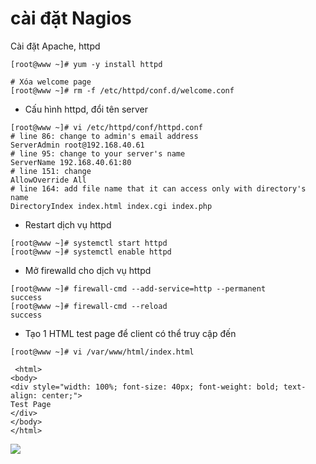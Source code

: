 # cài đặt Nagios

Cài đặt Apache, httpd
```
[root@www ~]# yum -y install httpd

# Xóa welcome page
[root@www ~]# rm -f /etc/httpd/conf.d/welcome.conf
```
- Cấu hình httpd, đổi tên server
```
[root@www ~]# vi /etc/httpd/conf/httpd.conf
# line 86: change to admin's email address
ServerAdmin root@192.168.40.61
# line 95: change to your server's name
ServerName 192.168.40.61:80
# line 151: change
AllowOverride All
# line 164: add file name that it can access only with directory's name
DirectoryIndex index.html index.cgi index.php
```

- Restart dịch vụ httpd
```
[root@www ~]# systemctl start httpd 
[root@www ~]# systemctl enable httpd 
```
- Mở firewalld cho dịch vụ httpd
```
[root@www ~]# firewall-cmd --add-service=http --permanent 
success
[root@www ~]# firewall-cmd --reload 
success
```
- Tạo 1 HTML test page để client có thể truy cập đến 
```
[root@www ~]# vi /var/www/html/index.html

 <html>
<body>
<div style="width: 100%; font-size: 40px; font-weight: bold; text-align: center;">
Test Page
</div>
</body>
</html>
```

<img src="https://i.imgur.com/Ahg6pBk.png">


